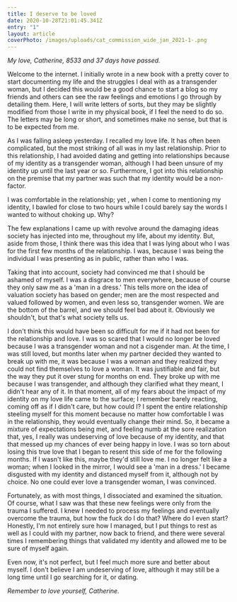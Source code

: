 ```yaml
---
title: I deserve to be loved
date: 2020-10-28T21:01:45.341Z
entry: "1"
layout: article
coverPhoto: /images/uploads/cat_commission_wide_jan_2021-1-.png
---
```

*My love, Catherine, 8533 and 37 days have passed.*

Welcome to the internet. I initially wrote in a new book with a pretty cover to start documenting my life and the struggles I deal with as a transgender woman, but I decided this would be a good chance to start a blog so my friends and others can see the raw feelings and emotions I go through by detailing them. Here, I will write letters of sorts, but they may be slightly modified from those I write in my physical book, if I feel the need to do so. The letters may be long or short, and sometimes make no sense, but that is to be expected from me.

As I was falling asleep yesterday. I recalled my love life. It has often been complicated, but the most striking of all was in my last relationship. Prior to this relationship, I had avoided dating and getting into relationships because of my identity as a transgender woman, although I had been unsure of my identity up until the last year or so. Furthermore, I got into this relationship on the premise that my partner was such that my identity would be a non-factor.

I was comfortable in the relationship; yet , when I come to mentioning my identity, I bawled for close to two hours while I could barely say the words I wanted to without choking up. Why?

The few explanations I came up with revolve around the damaging ideas society has injected into me, throughout my life, about my identity. But, aside from those, I think there was this idea that I was lying about who I was for the first few months of the relationship. I was, because I was being the individual I was presenting as in public, rather than who I was.

Taking that into account, society had convinced me that I should be ashamed of myself. I was a disgrace to men everywhere, because of course they only saw me as a 'man in a dress.' This tells more on the idea of valuation society has based on gender; men are the most respected and valued followed by women, and even less so, transgender women. We are the bottom of the barrel, and we should feel bad about it. Obviously we shouldn't, but that's what society tells us.

I don't think this would have been so difficult for me if it had not been for the relationship and love. I was so scared that I would no longer be loved because I was a transgender woman and not a cisgender man. At the time, I was still loved, but months later when my partner decided they wanted to break up with me, it was because I was a woman and they realized they could not find themselves to love a woman. It was justifiable and fair, but the way they put it over stung for months on end. They broke up with me because I was transgender, and although they clarified what they meant, I didn't hear any of it. In that moment, all of my fears about the impact of my identity on my love life came to the surface; I remember barely reacting, coming off as if I didn't care, but how could I? I spent the entire relationship steeling myself for this moment because no matter how comfortable I was in the relationship, they would eventually change their mind. So, it became a mixture of expectations being met, and feeling numb at the sore realization that, yes, I really was undeserving of love because of my identity, and that that messed up my chances of ever being happy in love. I was so torn about losing this true love that I began to resent this side of me for the following months. If I wasn't like this, maybe they'd still love me. I no longer felt like a woman; when I looked in the mirror, I would see a 'man in a dress.' I became disgusted with my identity and distanced myself from it, although not by choice. No one could ever love a transgender woman, I was convinced.

Fortunately, as with most things, I dissociated and examined the situation. Of course, what I saw was that these new feelings were only from the trauma I suffered. I knew I needed to process my feelings and eventually overcome the trauma, but how the fuck do I do that? Where do I even start? Honestly, I'm not entirely sure how I managed, but I put things to rest as well as I could with my partner, now back to friend, and there were several times I remembering things that validated my identity and allowed me to be sure of myself again.

Even now, it's not perfect, but I feel much more sure and better about myself. I don't believe I am undeserving of love, although it may still be a long time until I go searching for it, or dating.

*Remember to love yourself, Catherine.*
